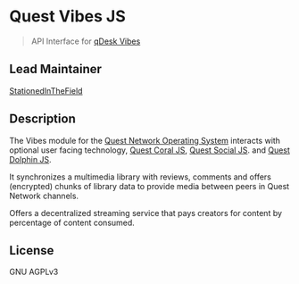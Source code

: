 # Quest Vibes JS
> API Interface for [qDesk Vibes](https://github.com/QuestNetwork/quest-vibes-js) 

## Lead Maintainer

[StationedInTheField](https://github.com/StationedInTheField)

## Description

The Vibes module for the [Quest Network Operating System](https://github.com/QuestNetwork/quest-os-js) interacts with optional user facing technology, [Quest Coral JS](https://github.com/QuestNetwork/quest-coral-js), [Quest Social JS](https://github.com/QuestNetwork/quest-social-js).  and [Quest Dolphin JS](https://github.com/QuestNetwork/quest-dolphin-js). 

It synchronizes a multimedia library with reviews, comments and offers (encrypted) chunks of library data to provide media between peers in Quest Network channels. 

Offers a decentralized streaming service that pays creators for content by percentage of content consumed.

## License

GNU AGPLv3
